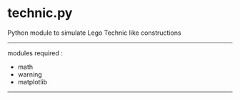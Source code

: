 # technic.py
Python module to simulate Lego Technic like constructions

***
modules required :
- math
- warning
- matplotlib
 ***
